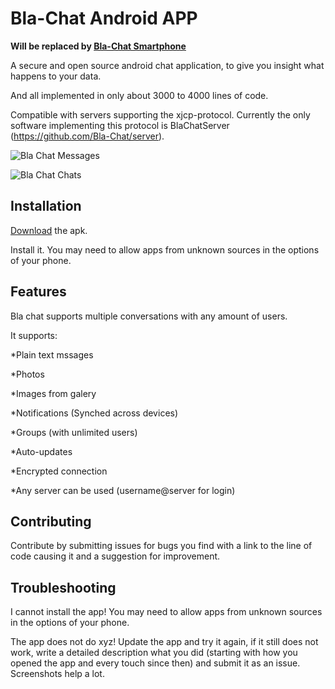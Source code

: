 Bla-Chat Android APP
====================

<b> Will be replaced by <a href="https://github.com/Bla-Chat/smartphone">Bla-Chat Smartphone</a></b>

A secure and open source android chat application, to give you insight what happens to your data.

And all implemented in only about 3000 to 4000 lines of code.

Compatible with servers supporting the xjcp-protocol.
Currently the only software implementing this protocol is BlaChatServer (https://github.com/Bla-Chat/server).

![Bla Chat Messages](http://www.michaelfuerst.de/wordpress/wp-content/uploads/2015/02/BlaAndroidMessages.png)

![Bla Chat Chats](http://www.michaelfuerst.de/wordpress/wp-content/uploads/2015/02/BlaAndroidChats.png)

## Installation

<a href="https://fuersts.homeip.net/bla.apk">Download</a> the apk.

Install it. You may need to allow apps from unknown sources in the options of your phone.

## Features

Bla chat supports multiple conversations with any amount of users.

It supports:

*Plain text mssages

*Photos

*Images from galery

*Notifications (Synched across devices)

*Groups (with unlimited users)

*Auto-updates

*Encrypted connection

*Any server can be used (username@server for login)

## Contributing

Contribute by submitting issues for bugs you find with a link to the line of code causing it and a suggestion for improvement.

## Troubleshooting

I cannot install the app! You may need to allow apps from unknown sources in the options of your phone.

The app does not do xyz! Update the app and try it again, if it still does not work, write a detailed description what you did (starting with how you opened the app and every touch since then) and submit it as an issue. Screenshots help a lot. 
